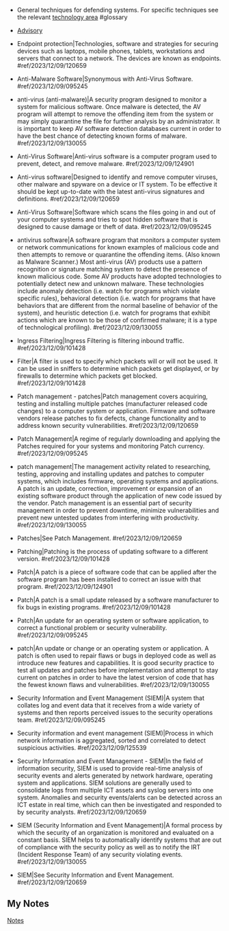 - General techniques for defending systems. For specific techniques see the relevant [technology area](technology-areas.md) #glossary 

- [Advisory](advisory.md)
- Endpoint protection|Technologies, software and strategies for securing devices such as laptops, mobile phones, tablets, workstations and servers that connect to a network. The devices are known as endpoints. #ref/2023/12/09/120659
- Anti-Malware Software|Synonymous with Anti-Virus Software. #ref/2023/12/09/095245
- anti-virus (anti-malware)|A security program designed to monitor a system for malicious software. Once malware is detected, the AV program will attempt to remove the offending item from the system or may simply quarantine the file for further analysis by an administrator. It is important to keep AV software detection databases current in order to have the best chance of detecting known forms of malware. #ref/2023/12/09/130055
- Anti-Virus Software|Anti-virus software is a computer program used to prevent, detect, and remove malware. #ref/2023/12/09/124901
- Anti-virus software|Designed to identify and remove computer viruses, other malware and spyware on a device or IT system. To be effective it should be kept up-to-date with the latest anti-virus signatures and definitions. #ref/2023/12/09/120659
- Anti-Virus Software|Software which scans the files going in and out of your computer systems and tries to spot hidden software that is designed to cause damage or theft of data. #ref/2023/12/09/095245
- antivirus software|A software program that monitors a computer system or network communications for known examples of malicious code and then attempts to remove or quarantine the offending items. (Also known as Malware Scanner.) Most anti-virus (AV) products use a pattern recognition or signature matching system to detect the presence of known malicious code. Some AV products have adopted technologies to potentially detect new and unknown malware. These technologies include anomaly detection (i.e. watch for programs which violate specific rules), behavioral detection (i.e. watch for programs that have behaviors that are different from the normal baseline of behavior of the system), and heuristic detection (i.e. watch for programs that exhibit actions which are known to be those of confirmed malware; it is a type of technological profiling). #ref/2023/12/09/130055
- Ingress Filtering|Ingress Filtering is filtering inbound traffic. #ref/2023/12/09/101428
- Filter|A filter is used to specify which packets will or will not be used. It can be used in sniffers to determine which packets get displayed, or by firewalls to determine which packets get blocked. #ref/2023/12/09/101428
- Patch management - patches|Patch management covers acquiring, testing and installing multiple patches (manufacturer released code changes) to a computer system or application. Firmware and software vendors release patches to fix defects, change functionality and to address known security vulnerabilities. #ref/2023/12/09/120659
- Patch Management|A regime of regularly downloading and applying the Patches required for your systems and monitoring Patch currency. #ref/2023/12/09/095245
- patch management|The management activity related to researching, testing, approving and installing updates and patches to computer systems, which includes firmware, operating systems and applications. A patch is an update, correction, improvement or expansion of an existing software product through the application of new code issued by the vendor. Patch management is an essential part of security management in order to prevent downtime, minimize vulnerabilities and prevent new untested updates from interfering with productivity. #ref/2023/12/09/130055
- Patches|See Patch Management. #ref/2023/12/09/120659
- Patching|Patching is the process of updating software to a different version. #ref/2023/12/09/101428
- Patch|A patch is a piece of software code that can be applied after the software program has been installed to correct an issue with that program. #ref/2023/12/09/124901
- Patch|A patch is a small update released by a software manufacturer to fix bugs in existing programs. #ref/2023/12/09/101428
- Patch|An update for an operating system or software application, to correct a functional problem or security vulnerability. #ref/2023/12/09/095245
- patch|An update or change or an operating system or application. A patch is often used to repair flaws or bugs in deployed code as well as introduce new features and capabilities. It is good security practice to test all updates and patches before implementation and attempt to stay current on patches in order to have the latest version of code that has the fewest known flaws and vulnerabilities. #ref/2023/12/09/130055
- Security Information and Event Management (SIEM)|A system that collates log and event data that it receives from a wide variety of systems and then reports perceived issues to the security operations team. #ref/2023/12/09/095245
- Security information and event management (SIEM)|Process in which network information is aggregated, sorted and correlated to detect suspicious activities. #ref/2023/12/09/125539
- Security Information and Event Management - SIEM|In the field of information security, SIEM is used to provide real-time analysis of security events and alerts generated by network hardware, operating system and applications. SIEM solutions are generally used to consolidate logs from multiple ICT assets and syslog servers into one system. Anomalies and security events/alerts can be detected across an ICT estate in real time, which can then be investigated and responded to by security analysts. #ref/2023/12/09/120659
- SIEM (Security Information and Event Management)|A formal process by which the security of an organization is monitored and evaluated on a constant basis. SIEM helps to automatically identify systems that are out of compliance with the security policy as well as to notify the IRT (Incident Response Team) of any security violating events. #ref/2023/12/09/130055
- SIEM|See Security Information and Event Management. #ref/2023/12/09/120659
## My Notes
[Notes](mynotes/defence-techniques-notes.md)

